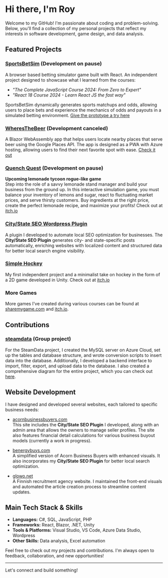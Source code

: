 # Hi there, I'm Roy

Welcome to my GitHub! I'm passionate about coding and problem-solving. Below, you'll find a collection of my personal projects that reflect my interests in software development, game design, and data analysis.

## Featured Projects

### [SportsBetSim](https://github.com/drtinkle/SportsBetSim) (Development on pause)

A browser based betting simulator game built with React. An independent project designed to showcase what I learned from the courses:
- *"The Complete JavaScript Course 2024: From Zero to Expert"* 
- *"React 18 Course 2024 - Learn React JS the fast way"*
  
SportsBetSim dynamically generates sports matchups and odds, allowing users to place bets and experience the mechanics of odds and payouts in a simulated betting environment. 
[Give the prototype a try here](https://sportsbetsim-front.onrender.com/)

### [WheresTheBeer](https://github.com/drtinkle/WheresTheBeer) (Development canceled)
A Blazor WebAssembly app that helps users locate nearby places that serve beer using the Google Places API. The app is designed as a PWA with Azure hosting, allowing users to find their next favorite spot with ease.
[Check it out](https://wheresthebeer.azurewebsites.net/)

### [Quench Quest](https://github.com/drtinkle/QuenchQuest) (Development on pause)
**Upcoming lemonade tycoon rogue-like game**  
Step into the role of a savvy lemonade stand manager and build your business from the ground up. In this interactive simulation game, you must balance your inventory of lemons and sugar, react to fluctuating market prices, and serve thirsty customers. Buy ingredients at the right price, create the perfect lemonade recipe, and maximize your profits!
Check out at [itch.io](https://drtinkle.itch.io/quenchquest/)

### [City/State SEO Wordpress Plugin](https://github.com/drtinkle/CityStateSEO)
A plugin I developed to automate local SEO optimization for businesses. The **City/State SEO Plugin** generates city- and state-specific posts automatically, enriching websites with localized content and structured data for better local search engine visibility. 

### [Simple Hockey](https://github.com/drtinkle/SimpleHockey)
My first independent project and a minimalist take on hockey in the form of a 2D game developed in Unity.
Check out at [itch.io](https://drtinkle.itch.io/simple-hockey/)

### More Games
More games I've created during various courses can be found at [sharemygame.com](https://sharemygame.com/@DrTinkle) and [itch.io](https://drtinkle.itch.io/).

## Contributions

### [steamdata](https://github.com/mmononen/steamdata) (Group project)
For the SteamData project, I created the MySQL server on Azure Cloud, set up the tables and database structure, and wrote conversion scripts to insert data into the database. Additionally, I developed a backend interface to import, filter, export, and upload data to the database. I also created a comprehensive diagram for the entire project, which you can check out [here](https://mmononen.github.io/steamdata/).

## Website Development

I have designed and developed several websites, each tailored to specific business needs:

- [acornbusinessbuyers.com](https://acornbusinessbuyers.com)  
  This site includes the **City/State SEO Plugin** I developed, along with an admin area that allows the owners to manage seller profiles. The site also features financial detail calculations for various business buyout models (currently a work in progress).

- [benergybuys.com](https://benergybuys.com)  
  A simplified version of Acorn Business Buyers with enhanced visuals. It also incorporates my **City/State SEO Plugin** for better local search optimization.

- [glowo.net](https://glowo.net)  
  A Finnish recruitment agency website. I maintained the front-end visuals and automated the article creation process to streamline content updates.


## Main Tech Stack & Skills
- **Languages:** C#, SQL, JavaScript, PHP
- **Frameworks:** React, Blazor, .NET, Unity
- **Tools & Platforms:** Visual Studio, VS Code, Azure Data Studio, Wordpress
- **Other Skills:** Data analysis, Excel automation

Feel free to check out my projects and contributions. I'm always open to feedback, collaboration, and new opportunities!

---

Let's connect and build something!
